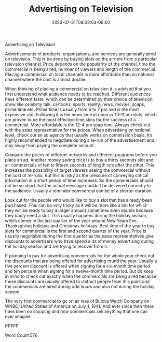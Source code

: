 ﻿---
title: "Advertising on Television"
date: 2023-07-31T08:02:03-08:00
description: "TXT Tips for Web Success"
featured_image: "/images/TXT.jpg"
tags: ["TXT"]
---

Advertising on Television

Advertisements of products, organizations, and services are generally aired on television. This is be done by buying slots on the airtime from a particular television channel. Price depends on the popularity of the channel, time the commercial is being aired, number of viewers and length of the commercial. Placing a commercial on local channels is more affordable than on national channel where the cost is almost double.

When thinking of placing a commercial on television it is advised that you first understand what audience needs to be reached. Different audiences have different taste, which can be determined by their choice of television show like celebrity talk, cartoons, sports, reality, news, movies, soaps, prime time etc. Prime time is usually from 6 to 7 pm and is the most expensive slot. Following it is the news time at noon or 10-11 pm slots, which are proven to be the most effective time slots for the success of a commercial. More affordable is the 12-4 pm soap time. Always check out with the sales representative for the prices. When advertising on national level, check out an ad agency that usually works on commission basis. It’s highly recommended to negotiate during a re-run of the advertisement and stay away from paying the complete amount. 

Compare the prices of different networks and different programs before you place an ad. Another money saving trick is to buy a thirty seconds slot and air commercials of ten to fifteen seconds of length one after the other. This increases the possibility of target viewers seeing the commercial without the cost of re-runs. But this is risky as the pressure of conveying critical information in a short period of time increases. So the commercials should not be so short that the actual message couldn’t be delivered correctly to the audience. Usually a reminder commercial can be of a shorter duration. 

Look out for the people who would like to buy a slot that has already been purchased. This can be very tricky as it will be more like a bid for which they will be ready to pay a larger amount sometimes even double because they badly need a slot. This usually happens during the holiday season, which comes in the last quarter of the year around New Years Eve, Thanksgiving holidays and Christmas holidays. Best time of the year to buy slots for commercial is the first and second quarter of the year. Price is usually negotiable during the first quarter as the sales representatives give discounts to advertisers who have spend a lot of money advertising during the holiday season and are trying to recover from it.

If planning to pay for advertising commercials for the whole year check out the discounts that are being offered for advertising round the year. Usually a five percent discount is offered when signing for a six-month time period and ten percent when signing for a twelve-month time period. But do keep in mind to check out exactly when the commercials are being aired because these discounts are usually offered to distract people from this point and the commercials are aired during odd hours and also not during the holiday season.

The very first commercial to go on air was of Bulova Watch Company on WNBC, United States of America on July 1, 1941. And ever since then there have been no stopping and now commercials sell anything that one can ever imagine.

PPPPP

Word Count 576

